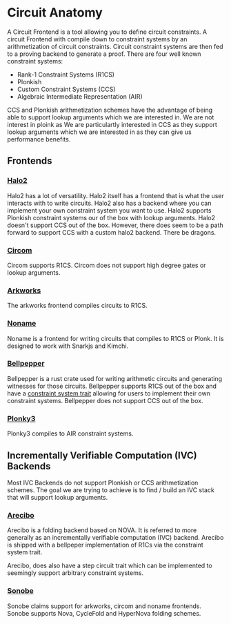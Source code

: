 # Circuit Anatomy

A Circuit Frontend is a tool allowing you to define circuit constraints.
A circuit Frontend with compile down to constraint systems by an arithmetization of circuit constraints.
Circuit constraint systems are then fed to a proving backend to generate a proof.
There are four well known constraint systems:

- Rank-1 Constraint Systems (R1CS)
- Plonkish
- Custom Constraint Systems (CCS)
- Algebraic Intermediate Representation (AIR)

CCS and Plonkish arithmetization schemes have the advantage of being able to support lookup arguments which we are interested in. We are not interest in ploink as 
We are particulartly interested in CCS as they support lookup arguments which we are interested in as they can give us performance benefits.

## Frontends

### [Halo2](https://github.com/privacy-scaling-explorations/halo2)
Halo2 has a lot of versatility. Halo2 itself has a frontend that is what the user interacts with to write circuits. Halo2 also has a backend where you can implement your own constraint system you want to use. Halo2 supports Plonkish constraint systems our of the box with lookup arguments. Halo2 doesn't support CCS out of the box. However, there does seem to be a path forward to support CCS with a custom halo2 backend. There be dragons.

### [Circom](https://github.com/iden3/circom)
Circom supports R1CS. Circom does not support high degree gates or lookup arguments.

### [Arkworks](https://github.com/arkworks-rs/r1cs-std)
The arkworks frontend compiles circuits to R1CS.

### [Noname](https://github.com/zksecurity/noname)
Noname is a frontend for writing circuits that compiles to R1CS or Plonk. It is designed to work with Snarkjs and Kimchi. 

### [Bellpepper](https://github.com/argumentcomputer/bellpepper)
Bellpepper is a rust crate used for writing arithmetic circuits and generating witnesses for those circuits. 
Bellpepper supports R1CS out of the box and have a [constraint system trait](https://github.com/argumentcomputer/bellpepper/blob/7275595cc7121b0adc8ce5e88ce1281aa6aff601/crates/bellpepper-core/src/constraint_system.rs#L61) allowing for users to implement their own constraint systems. Bellpepper does not support CCS out of the box.

### [Plonky3](https://github.com/Plonky3/Plonky3)
Plonky3 compiles to AIR constraint systems.

## Incrementally Verifiable Computation (IVC) Backends
Most IVC Backends do not support Plonkish or CCS arithmetization schemes. The goal we are trying to achieve is to find / build an IVC stack that will support lookup arguments. 

### [Arecibo](https://github.com/argumentcomputer/arecibo)
Arecibo is a folding backend based on NOVA. It is referred to more generally as an incrementally verifiable computation (IVC) backend. Arecibo is shipped with a bellpeper implementation of R1Cs via the constraint system trait.

Arecibo, does also have a step circuit trait which can be implemented to seemingly support arbitrary constraint systems. 

### [Sonobe](https://github.com/privacy-scaling-explorations/sonobe)
Sonobe claims support for arkworks, circom and noname frontends. Sonobe supports Nova, CycleFold and HyperNova folding schemes.